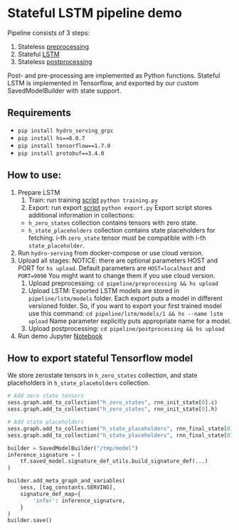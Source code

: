 # Stateful LSTM pipeline demo

Pipeline consists of 3 steps:

1. Stateless [preprocessing](/stateful_lstm_example/pipeline/preprocessing)
2. Stateful [LSTM](/stateful_lstm_example/pipeline/lstm)
3. Stateless [postprocessing](/stateful_lstm_example/pipeline/postprocessing)

Post- and pre-processing are implemented as Python functions.
Stateful LSTM is implemented in Tensorflow, and exported by our custom SavedModelBuilder with state support.

## Requirements

- `pip install hydro_serving_grpc`
- `pip install hs==0.0.7`
- `pip install tensorflow==1.7.0`
- `pip install protobuf==3.4.0`

## How to use:

1. Prepare LSTM
    1. Train: run training [script](/stateful_lstm_example/pipeline/lstm/training/src/training.py) `python training.py`
    2. Export: run export [script](/stateful_lstm_example/pipeline/lstm/training/src/export.py) `python export.py`
    Export script stores additional information in collections:
     - `h_zero_states` collection contains tensors with zero state.
     - `h_state_placeholders` collection contains state placeholders for fetching.
     i-th `zero_state` tensor must be compatible with i-th `state_placeholder`.
2. Run `hydro-serving` from docker-compose or use cloud version.
3. Upload all stages:
    NOTICE: there are optional parameters HOST and PORT for `hs upload`.
    Default parameters are `HOST=localhost` and `PORT=9090`
    You might want to change them if you use cloud version.
    1. Upload preprocessing: `cd pipeline/preprocessing && hs upload`
    2. Upload LSTM:
    Exported LSTM models are stored in `pipeline/lstm/models` folder.
    Each export puts a model in different versioned folder.
    So, if you want to export your first trained model use this command:
     `cd pipeline/lstm/models/1 && hs --name lstm upload`
     Name parameter explicitly puts appropriate name for a model.
    3. Upload postprocessing: `cd pipeline/postprocessing && hs upload`
4. Run demo Jupyter [Notebook](/stateful_lstm_example/demo.ipynb)

## How to export stateful Tensorflow model

We store zerostate tensors in `h_zero_states` collection,
and state placeholders in `h_state_placeholders` collection.

```python
# Add zero state tensors
sess.graph.add_to_collection("h_zero_states", rnn_init_state[0].c)
sess.graph.add_to_collection("h_zero_states", rnn_init_state[0].h)

# Add state placeholders
sess.graph.add_to_collection("h_state_placeholders", rnn_final_state[0].c)
sess.graph.add_to_collection("h_state_placeholders", rnn_final_state[0].h)

builder = SavedModelBuilder("/tmp/model")
inference_signature = (
    tf.saved_model.signature_def_utils.build_signature_def(...)
)

builder.add_meta_graph_and_variables(
    sess, [tag_constants.SERVING],
    signature_def_map={
        'infer': inference_signature,
    }
)
builder.save()
```
